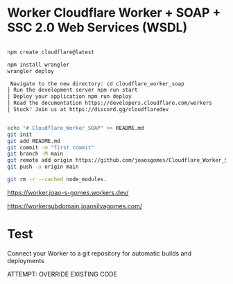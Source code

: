 # Worker Cloudflare Worker + SOAP + SSC 2.0 Web Services (WSDL)

````bash

npm create cloudflare@latest

npm install wrangler
wrangler deploy

 Navigate to the new directory: cd cloudflare_worker_soap
│ Run the development server npm run start
│ Deploy your application npm run deploy
│ Read the documentation https://developers.cloudflare.com/workers
│ Stuck? Join us at https://discord.gg/cloudflaredev


echo "# Cloudflare_Worker_SOAP" >> README.md
git init
git add README.md
git commit -m "first commit"
git branch -M main
git remote add origin https://github.com/joaosgomes/Cloudflare_Worker_SOAP.git
git push -u origin main

git rm -r --cached node_modules.
````


https://worker.joao-s-gomes.workers.dev/

https://workersubdomain.joaosilvagomes.com/


# Test

Connect your Worker to a git repository for automatic builds and deployments

ATTEMPT: OVERRIDE EXISTING CODE
